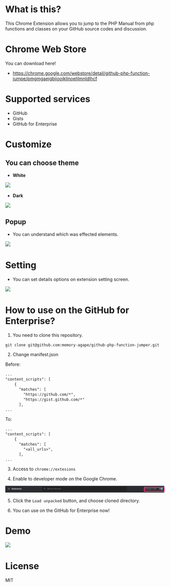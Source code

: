 # What is this?
This Chrome Extension allows you to jump to the PHP Manual from php functions and classes on your GitHub source codes and discussion.

# Chrome Web Store
You can download here!
- https://chrome.google.com/webstore/detail/github-php-function-jumpe/pmgmgaejgbjiooiklinoelilmnldlhcf

# Supported services
- GitHub
- Gists
- GitHub for Enterprise

# Customize
## You can choose theme
- **White**
<img src="docs/theme_white.png">

- **Dark**
<img src="docs/theme_dark.png">

## Popup
- You can understand which was effected elements.
<img src="docs/tutorial_1.jpg">

# Setting
- You can set details options on extension setting screen.
<img src="docs/tutorial_2.png">

# How to use on the GitHub for Enterprise?
1. You need to clone this repository.

```
git clone git@github.com:memory-agape/github-php-function-jumper.git
```

2. Change manifest.json

Before:
```
...
"content_scripts": [
    {
      "matches": [
        "https://github.com/*",
        "https://gist.github.com/*"
      ],
...
```

To:
```
...
"content_scripts": [
    {
      "matches": [
        "<all_urls>",
      ],
...
```

3. Access to `chrome://extesions`

4. Enable to developer mode on the Google Chrome.
<img src="docs/desc_01.jpg">

5. Click the `Load unpacked` button, and choose cloned directory.

6. You can use on the GitHub for Enterprise now!

# Demo
<img src="docs/demo.gif">

# License
MIT


